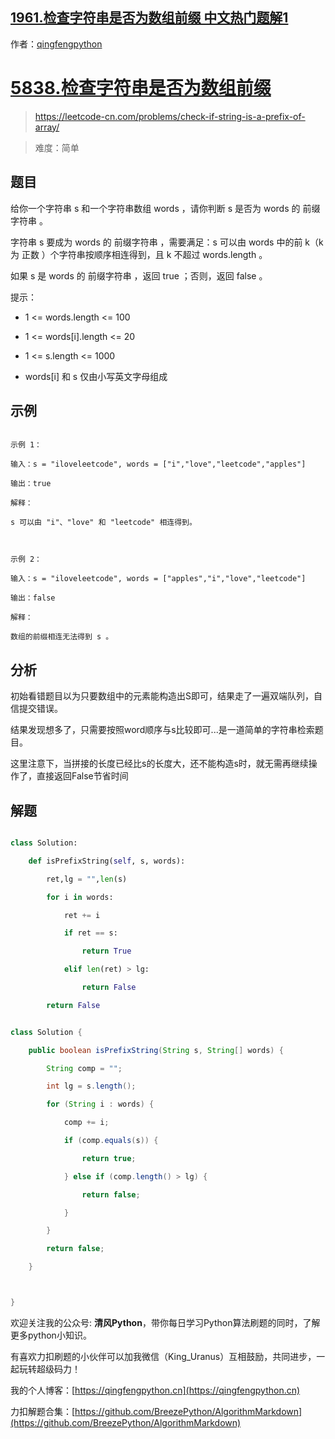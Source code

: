 ## [1961.检查字符串是否为数组前缀 中文热门题解1](https://leetcode.cn/problems/check-if-string-is-a-prefix-of-array/solutions/100000/5838jian-cha-zi-fu-chuan-shi-fou-wei-shu-8cc0)

作者：[qingfengpython](https://leetcode.cn/u/qingfengpython)

# [5838.检查字符串是否为数组前缀](https://leetcode-cn.com/problems/check-if-string-is-a-prefix-of-array/)
> https://leetcode-cn.com/problems/check-if-string-is-a-prefix-of-array/
> 
> 难度：简单

## 题目

给你一个字符串 s 和一个字符串数组 words ，请你判断 s 是否为 words 的 前缀字符串 。

字符串 s 要成为 words 的 前缀字符串 ，需要满足：s 可以由 words 中的前 k（k 为 正数 ）个字符串按顺序相连得到，且 k 不超过 words.length 。

如果 s 是 words 的 前缀字符串 ，返回 true ；否则，返回 false 。

提示：

- 1 <= words.length <= 100
- 1 <= words[i].length <= 20
- 1 <= s.length <= 1000
- words[i] 和 s 仅由小写英文字母组成

## 示例

```
示例 1：
输入：s = "iloveleetcode", words = ["i","love","leetcode","apples"]
输出：true
解释：
s 可以由 "i"、"love" 和 "leetcode" 相连得到。

示例 2：
输入：s = "iloveleetcode", words = ["apples","i","love","leetcode"]
输出：false
解释：
数组的前缀相连无法得到 s 。
```

## 分析
初始看错题目以为只要数组中的元素能构造出S即可，结果走了一遍双端队列，自信提交错误。 

结果发现想多了，只需要按照word顺序与s比较即可...是一道简单的字符串检索题目。

这里注意下，当拼接的长度已经比s的长度大，还不能构造s时，就无需再继续操作了，直接返回False节省时间


## 解题

```python []
class Solution:
    def isPrefixString(self, s, words):
        ret,lg = "",len(s)
        for i in words:
            ret += i
            if ret == s:
                return True
            elif len(ret) > lg:
                return False
        return False
```

```java []
class Solution {
    public boolean isPrefixString(String s, String[] words) {
        String comp = "";
        int lg = s.length();
        for (String i : words) {
            comp += i;
            if (comp.equals(s)) {
                return true;
            } else if (comp.length() > lg) {
                return false;
            }
        }
        return false;
    }

}
```

欢迎关注我的公众号: **清风Python**，带你每日学习Python算法刷题的同时，了解更多python小知识。

有喜欢力扣刷题的小伙伴可以加我微信（King_Uranus）互相鼓励，共同进步，一起玩转超级码力！

我的个人博客：[https://qingfengpython.cn](https://qingfengpython.cn)

力扣解题合集：[https://github.com/BreezePython/AlgorithmMarkdown](https://github.com/BreezePython/AlgorithmMarkdown)